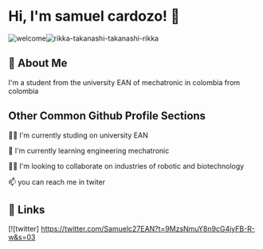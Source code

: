 
# Hi, I'm samuel cardozo! 👋

![welcome](https://user-images.githubusercontent.com/114431024/193147045-7b5675a3-c8ab-4fbc-a524-0b8e432b303b.gif)![rikka-takanashi-takanashi-rikka](https://user-images.githubusercontent.com/114431024/193146632-3205674e-466f-442f-bdbf-b68e1a69a7c4.gif)

## 🚀 About Me
I'm a student from the university EAN of mechatronic in colombia from colombia


## Other Common Github Profile Sections
👩‍💻 I'm currently studing on university EAN

🧠 I'm currently learning engineering mechatronic

👯‍♀️ I'm looking to collaborate on industries of robotic and biotechnology

📫 you can reach me in twiter

## 🔗 Links

[![twitter] https://twitter.com/Samuelc27EAN?t=9MzsNmuY8n9cG4jyFB-R-w&s=03
